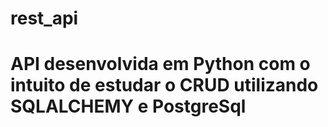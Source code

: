 # rest_api
# API desenvolvida em Python com o intuito de estudar o CRUD utilizando SQLALCHEMY e PostgreSql
